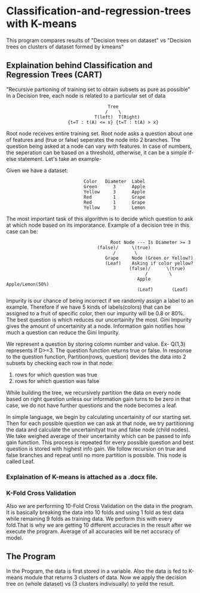 # Classification-and-regression-trees with K-means
This program compares results of "Decision trees on dataset" vs "Decision trees on clusters of dataset formed by kmeans"

## Explaination behind Classification and Regression Trees (CART)
"Recursive partioning of training set to obtain subsets as pure as possible"
In a Decision tree, each node is related to a particular set of data

                                          Tree
                                         /    \
                                     T(left)  T(Right)
                           {t=T : t(A) <= x} {t=T : t(A) > x}
                           
Root node receives entire training set. Root node asks a question about one of features and (true or false) seperates the node into 2 branches. 
The question being asked at a node can vary with features. In case of numbers, the seperation can be based on a threshold, otherwise, it can be a simple if-else statement. 
Let's take an example-

Given we have a dataset:

                                 Color   Diameter  Label
                                 Green      3      Apple
                                 Yellow     3      Apple
                                 Red        1      Grape
                                 Red        1      Grape
                                 Yellow     3      Lemon
                                 
The most important task of this algorithm is to decide which question to ask at which node based on its imporatance. 
Example of a decision tree in this case can be:

                                           Root Node --- Is Diameter >= 3
                                      (false)/     \(true)
                                            /       \
                                         Grape     Node (Green or Yellow?)
                                         (Leaf)    Asking if color yellow?
                                                  (false)/      \(true)
                                                        /        \
                                                     Apple    Apple/Lemon(50%)
                                                     (Leaf)       (Leaf)
                                                     
Impurity is our chance of being incorrect if we randomly assign a label to an example. Therefore if we have 5 kinds of labels(colors) that can be assigned to a fruit of specific color, then our impurity will be 0.8 or 80%. The best question is which reduces our uncertainity the most. 
Gini Impurity gives the amount of uncertainity at a node. Information gain notifies how much a question can reduce the Gini Impurity.

We represent a question by storing colomn number and value. Ex- Q(1,3) represents if D>=3. The question function returns true or false. In response to the question function, Partition(rows, question) devides the data into 2 subsets by checking each row in that node: 

1. rows for which question was true
2. rows for which question was false

While building the tree, we recursively partition the data on every node based on right question unless our information gain turns to be zero in that case, we do not have further questions and the node becomes a leaf.

In simple language, we begin by calculating uncertainity of our starting set. Then for each possible question we can ask at that node, we try partitioning the data and calculate the uncertainityat true and false node (child nodes). We take weighed average of their uncertainity which can be passed to info gain function. This process is repeated for every possible question and best question is stored with highest info gain. We follow recursion on true and false branches and repeat until no more partition is possible. This node is called Leaf.

### Explaination of K-means is attached as a .docx file. 

### K-Fold Cross Validation
Also we are performing 10-Fold Cross Validation on the data in the program. It is basically breaking the data into 10 folds and using 1 fold as test data while remaining 9 folds as training data. We perform this with every fold.That is why we are getting 10 different accuracies in the result after we execute the program. Average of all accuracies will be net accuracy of model.

## The Program
In the Program, the data is first stored in a variable. Also the data is fed to K-means module that returns 3 clusters of data. Now we apply the decision tree on (whole dataset) vs (3 clusters indivisually) to yeild the result. 
